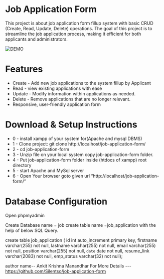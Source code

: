 # Job Application Form

This project is about job application form fillup system with basic CRUD (Create, Read, Update, Delete) operations. The goal of this project is to streamline the job application process, making it efficient for both applicants and administrators.

![DEMO](../master/static/images/proshop_django_demo.png)


# Features
* Create - Add new job applications to the system fillup by Applicant
* Read - view existing applications with ease
* Update - Modify information within applications as needed.
* Delete - Remove applications that are no longer relevant.
* Responsive, user-friendly application form

# Download & Setup Instructions
* 0 - install xampp of your system for(Apache and mysql DBMS)
* 1 - Clone project: git clone http://localhost/job-application-form/
* 2 - cd job-application-form
* 3 - Unzip file on your local system copy job-application-form folder.
* 4 - Put job-application-form folder inside (htdocs of xampp) root directory
* 5 - start Apache and MySql server
* 6 - Open Your browser goto given url “http://localhost/job-application-form/”

# Database Configuration

Open phpmyadmin

Create Database name = job
create table name =job_application with the help of below SQL Query.

create table job_application (
    id int auto_increment primary key,
    firstname varchar(255) not null,
    lastname varchar(255) not null,
    email varchar(255) not null,
    position varchar(255) not null,
    `date` date not null,
    resume_link varchar(2083) not null,
    emp_status varchar(32) not null);

author name-- Ankit Krishna Manandhar
For More Details --- https://github.com/Silentso/job-application-form
